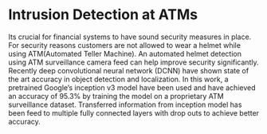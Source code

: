 # Intrusion Detection at ATMs

Its crucial for financial systems to have sound security measures in place. For security reasons customers are not
allowed to wear a helmet while using ATM(Automated Teller Machine). An automated helmet detection using
ATM surveillance camera feed can help improve security significantly. Recently deep convolutional neural network
(DCNN) have shown state of the art accuracy in object detection and localization. In this work, a pretrained
Google’s inception v3 model have been used and have achieved an accuracy of 95.3% by training the model on a
proprietary ATM surveillance dataset. Transferred information from inception model has been feed to multiple fully
connected layers with drop outs to achieve better accuracy.
